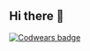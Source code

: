 ## Hi there 👋
[![Codwears badge](https://www.codewars.com/users/maksicode/badges/large)](https://www.codewars.com/users/maksicode)
